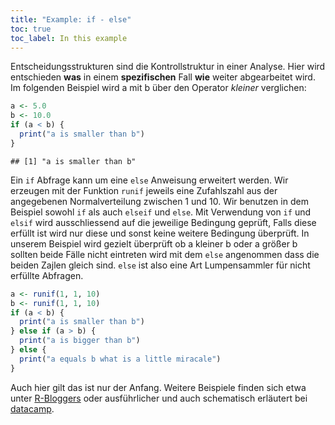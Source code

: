 ```yaml
---
title: "Example: if - else"
toc: true
toc_label: In this example
---
```


Entscheidungsstrukturen sind die Kontrollstruktur in einer Analyse. Hier wird entschieden **was** in einem **spezifischen** Fall **wie** weiter abgearbeitet wird. Im folgenden Beispiel wird a mit b über den Operator *kleiner* verglichen:

```r
a <- 5.0
b <- 10.0
if (a < b) {
  print("a is smaller than b")
}
```

```
## [1] "a is smaller than b"
```
Ein `if` Abfrage kann um eine `else` Anweisung erweitert werden. Wir erzeugen mit der Funktion `runif` jeweils eine Zufahlszahl aus der angegebenen Normalverteilung zwischen 1 und 10. Wir benutzen in dem Beispiel sowohl `if` als auch `elseif` und `else`. Mit Verwendung von `if` und `elsif` wird ausschliessend auf die jeweilige Bedingung geprüft, Falls diese erfüllt ist wird nur diese und sonst keine weitere Bedingung überprüft. In unserem Beispiel wird gezielt überprüft ob a kleiner b oder a größer b sollten beide Fälle nicht eintreten wird mit dem `else` angenommen dass die beiden Zajlen gleich sind. `else` ist also eine Art Lumpensammler für nicht erfüllte Abfragen.

```r
a <- runif(1, 1, 10)
b <- runif(1, 1, 10)
if (a < b) {
  print("a is smaller than b")
} else if (a > b) {
  print("a is bigger than b")
} else {
  print("a equals b what is a little miracale")
} 
```

Auch hier gilt das ist nur der Anfang. Weitere Beispiele finden sich etwa unter [R-Bloggers](https://www.r-bloggers.com/on-the-ifelse-function/) oder ausführlicher und auch schematisch erläutert bei [datacamp](https://www.datacamp.com/community/tutorials/conditionals-and-control-flow-in-r).




